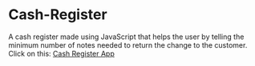 # Cash-Register
  A cash register made using JavaScript that helps the user by telling the minimum number of notes needed to return the change to the customer.<br>
 Click on this: [Cash Register App ](https://cash-register-notes.netlify.app/)
